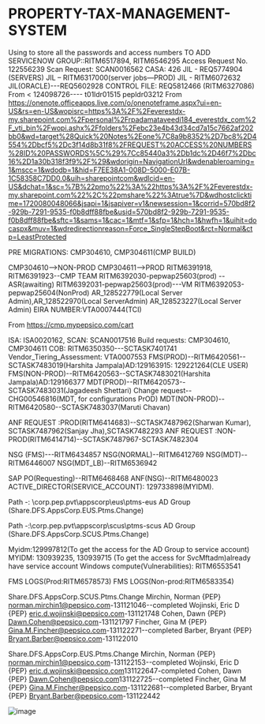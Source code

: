 # PROPERTY-TAX-MANAGEMENT-SYSTEM
Using to store all the passwords and access numbers
TO ADD SERVICENOW GROUP::RITM6517894, RITM6546295 
Access Request No. 122556239 
Scan Request:    SCAN0016562 
CASA: 426 
JIL -  REQ5774904  (SERVERS) 
JIL – RITM6317000(server jobs—PROD) 
JIL - RITM6072632 
JIL(ORACLE)---REQ5602928 
CONTROL FILE: REQ5812466 (RITM6327086) 
From < 
124098726---- 
t01ldr01515 
pepldr03212 
From <https://onenote.officeapps.live.com/o/onenoteframe.aspx?ui=en-US&rs=en-US&wopisrc=https%3A%2F%2Feverestdx-my.sharepoint.com%2Fpersonal%2Frpadamataveedi184_everestdx_com%2F_vti_bin%2Fwopi.ashx%2Ffolders%2Febc23e4b43d34cd7a15c7662af202bb0&wd=target%28Quick%20Notes%2Eone%7C8a9b8352%2D7bc8%2D4554%2Dbcf5%2Dc3f14d8b31f8%2FREQUEST%20ACCESS%20NUMBERS%28ID%20PASSWORDS%5C%29%7Cc85440a3%2Db1dc%2D46f7%2Dbc16%2D1a30b318f3f9%2F%29&wdorigin=NavigationUrl&wdenableroaming=1&mscc=1&wdodb=1&hid=F7EE38A1-008D-5000-E07B-1C58358C7DD0.0&uih=sharepointcom&wdlcid=en-US&dchat=1&sc=%7B%22pmo%22%3A%22https%3A%2F%2Feverestdx-my.sharepoint.com%22%2C%22pmshare%22%3Atrue%7D&wdhostclicktime=1720080048066&jsapi=1&jsapiver=v1&newsession=1&corrid=570bd8f2-929b-7291-9535-f0b8dff88fbe&usid=570bd8f2-929b-7291-9535-f0b8dff88fbe&sftc=1&sams=1&cac=1&mtf=1&sfp=1&hch=1&hwfh=1&uihit=docaspx&muv=1&wdredirectionreason=Force_SingleStepBoot&rct=Normal&ctp=LeastProtected> 







PRE MIGRATIONS:
CMP304610, CMP304611(CMP BUILD)

CMP304610-->NON-PROD
CMP304611-->PROD
RITM6391918, RITM6391923--CMP TEAM
RITM6392030-pepwap25603(prod) --ASR(awaiting)
RITM6392031-pepwap25603(prod)---VM
RITM6392053-pepwap25604(NonProd)
AR_128522779(Local Server Admin),AR_128522970(Local ServerAdmin)
AR_128523227(Local Server Admin)
EIRA NUMBER:VTA0007444(TCI)


From <https://cmp.mypepsico.com/cart> 

ISA: ISA0020162, SCAN: SCAN0017516
Build requests: CMP304610, CMP304611
COB: RITM6350350---SCTASK7401741
Vendor_Tiering_Assessment:  VTA0007553
FMS(PROD)--RITM6420561-- SCTASK7483019(Harshita Jampala)AD:129163915:
129221264(CLE USER)
FMS(NON-PROD)--RITM6420563--SCTASK7483021(Harshita Jampala)AD:129166377
MDT(PROD)--RITM6420573--SCTASK7483031(Jagadeesh Shettari)
Change request--CHG00546816(MDT, for configurations PrOD)
MDT(NON-PROD)--RITM6420580--SCTASK7483037(Maruti Chavan)

ANF REQUEST :PROD(RITM6414683)--SCTASK7487962(Sharwan Kumar),
SCTASK7487962(Sanjay Jha),SCTASK7482293 
ANF REQUEST :NON-PROD(RITM6414714)--SCTASK7487967-SCTASK7482304

NSG (FMS)---RITM6434857
NSG(NORMAL)--RITM6412769
NSG(MDT)--RITM6446007
NSG(MDT_LB)--RITM6536942

SAP PO(Requesting)--RITM6468468
ANF(NSG)--RITM6480023
ACTIVE_DIRECTOR(SERVICE_ACCOUNT): 129733898(MYIDM).

Path -: \\corp.pep.pvt\appscorp\eus\ptms-eus
AD Group (Share.DFS.AppsCorp.EUS.Ptms.Change)

Path -:\\corp.pep.pvt\appscorp\scus\ptms-scus
AD Group (Share.DFS.AppsCorp.SCUS.Ptms.Change)


Myidm:129997812(To get the access for the AD Group to service account)
MYIDM: 130939235, 130939715 (To get the access for SvcMftadm)already have service account
Windows compute(Vulnerabilities): RITM6553541

FMS LOGS(Prod:RITM6578573)
FMS LOGS(Non-prod:RITM6583354)




Share.DFS.AppsCorp.SCUS.Ptms.Change
Mirchin, Norman {PEP} <norman.mirchin1@pepsico.com>-131121046--completed
Wojinski, Eric D {PEP} <eric.d.wojinski@pepsico.com>-131121748
Cohen, Dawn {PEP} <Dawn.Cohen@pepsico.com>-131121797
Fincher, Gina M {PEP} <Gina.M.Fincher@pepsico.com>-131122271--completed
Barber, Bryant {PEP} <Bryant.Barber@pepsico.com>-131122010
 
Share.DFS.AppsCorp.EUS.Ptms.Change
Mirchin, Norman {PEP} <norman.mirchin1@pepsico.com>-131122153--completed
Wojinski, Eric D {PEP} <eric.d.wojinski@pepsico.com>131122647-completed
Cohen, Dawn {PEP} <Dawn.Cohen@pepsico.com>131122725--completed
Fincher, Gina M {PEP} <Gina.M.Fincher@pepsico.com>-131122681--completed
Barber, Bryant {PEP} <Bryant.Barber@pepsico.com>-131122442





















> 
![image](https://github.com/user-attachments/assets/22939391-f7e3-409b-b389-51b39cde737b)

